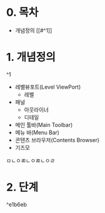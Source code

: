 
# 0. 목차

- 개념정의 [[#^1]]



# 1. 개념정의
^1

- 레벨뷰포트(Level ViewPort)
	- 레벨
- 패널
	- 아웃라이너
	- 디테일
- 메인 툴바(Main Toolbar)
- 메뉴 바(Menu Bar)
- 콘텐츠 브라우저(Contents Browser)
- 기즈모









































ㅁㄴㅇㄻㄴㅇㄻㄴㅇㄹ

# 2. 단계

^e1b6eb
